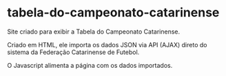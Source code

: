 # tabela-do-campeonato-catarinense

Site criado para exibir a Tabela do Campeonato Catarinense.

Criado em HTML, ele importa os dados JSON via API (AJAX) direto do sistema da Federação Catarinense de Futebol.

O Javascript alimenta a página com os dados importados.
